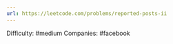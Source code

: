 ```yaml
---
url: https://leetcode.com/problems/reported-posts-ii
---
```


Difficulty: #medium
Companies: #facebook